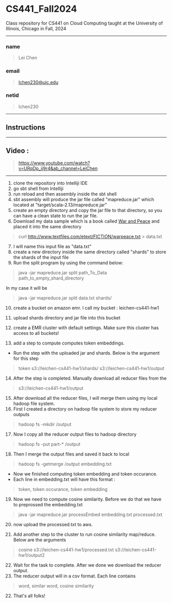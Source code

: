 # CS441_Fall2024
Class repository for CS441 on Cloud Computing taught at the University of Illinois, Chicago in Fall, 2024


---
### name
>Lei Chen 
### email
>lchen230@uic.edu

### netid
>lchen230

---
## Instructions
___
## Video :
> https://www.youtube.com/watch?v=URqDp_ij9r4&ab_channel=LeiChen

___
1. clone the repository into Intelliji IDE
2. go sbt shell from Intelliji
3. run reload and then assembly inside the sbt shell
4. sbt assembly will produce the jar file called "mapreduce.jar" which located at "target/scala-2.13/mapreduce.jar"
5. create an empty directory and copy the jar file to that directory, so you can have a clean state to run the jar file.
6. Download my data sample which is a book called [War and Peace](http://www.textfiles.com/etext/FICTION/warpeace.txt) and placed it into the same directory
> curl http://www.textfiles.com/etext/FICTION/warpeace.txt > data.txt
7. I will name this input file as "data.txt"
8. create a new directory inside the same directory called "shards" to store the shards of the input file
9. Run the split program by using the command below:
>java -jar mapreduce.jar split path_To_Data path_to_empty_shard_directory

In my case it will be 
> java -jar mapreduce.jar split data.txt shards/

10. create a bucket on amazon emr. I call my bucket : leichen-cs441-hw1

11. upload shards directory and jar file into this bucket
12. create a EMR cluster with default settings. Make sure this cluster has access to all buckets!
13. add a step to compute computes token embeddings.
* Run the step with the uploaded jar and shards. Below is the argument for this step
>token s3://leichen-cs441-hw1/shards/ s3://leichen-cs441-hw1/output

14. After the step is completed. Manually download all reducer files from the 
> s3://leichen-cs441-hw1/output
15. After download all the reducer files, I will merge them using my local hadoop file system.
16. First I created a directory on hadoop file system to store my reducer outputs
> hadoop fs -mkdir /output
17. Now I copy all the reducer output files to hadoop directory
> hadoop fs -put part-* /output

18. Then I merge the output files and saved it back to local

> hadoop fs -getmerge /output embedding.txt

* Now we finished computing token embedding and token occurance. 
* Each line in embedding.txt will have this format :  
> token, token occurance, token embedding

19. Now we need to compute cosine similarity. Before we do that we have to preprossed the embedding.txt

> java -jar mapreduce.jar processEmbed embedding.txt processed.txt

20. now upload the processed.txt to aws.

21. Add another step to the cluster to run cosine similarity map/reduce. Below are the arguments

> cosine s3://leichen-cs441-hw1/processed.txt s3://leichen-cs441-hw1/output2

22. Wait for the task to complete. After we done we download the reducer output.
23. The reducer output will in a csv format.  Each line contains
> word, similar word, cosine similarity
22. That's all folks!


